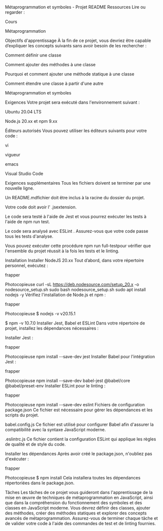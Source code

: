 Métaprogrammation et symboles - Projet README
Ressources
Lire ou regarder :

Cours

Métaprogrammation

Objectifs d'apprentissage
À la fin de ce projet, vous devriez être capable d’expliquer les concepts suivants sans avoir besoin de les rechercher :

Comment définir une classe

Comment ajouter des méthodes à une classe

Pourquoi et comment ajouter une méthode statique à une classe

Comment étendre une classe à partir d'une autre

Métaprogrammation et symboles

Exigences
Votre projet sera exécuté dans l'environnement suivant :

Ubuntu 20.04 LTS

Node.js 20.xx et npm 9.xx

Éditeurs autorisés
Vous pouvez utiliser les éditeurs suivants pour votre code :

vi

vigueur

emacs

Visual Studio Code

Exigences supplémentaires
Tous les fichiers doivent se terminer par une nouvelle ligne.

Un README.mdfichier doit être inclus à la racine du dossier du projet.

Votre code doit avoir l' .jsextension.

Le code sera testé à l'aide de Jest et vous pourrez exécuter les tests à l'aide de npm run test.

Le code sera analysé avec ESLint . Assurez-vous que votre code passe tous les tests d'analyse.

Vous pouvez exécuter cette procédure npm run full-testpour vérifier que l'ensemble du projet réussit à la fois les tests et le linting.

Installation
Installer NodeJS 20.xx
Tout d’abord, dans votre répertoire personnel, exécutez :

frapper

Photocopieuse
curl -sL https://deb.nodesource.com/setup_20.x -o nodesource_setup.sh
sudo bash nodesource_setup.sh
sudo apt install nodejs -y
Vérifiez l'installation de Node.js et npm :

frapper

Photocopieuse
$ nodejs -v
v20.15.1

$ npm -v
10.7.0
Installer Jest, Babel et ESLint
Dans votre répertoire de projet, installez les dépendances nécessaires :

Installer Jest :

frapper

Photocopieuse
npm install --save-dev jest
Installer Babel pour l'intégration Jest :

frapper

Photocopieuse
npm install --save-dev babel-jest @babel/core @babel/preset-env
Installer ESLint pour le linting :

frapper

Photocopieuse
npm install --save-dev eslint
Fichiers de configuration
package.json
Ce fichier est nécessaire pour gérer les dépendances et les scripts du projet.

babel.config.js
Ce fichier est utilisé pour configurer Babel afin d'assurer la compatibilité avec la syntaxe JavaScript moderne.

.eslintrc.js
Ce fichier contient la configuration ESLint qui applique les règles de qualité et de style du code.

Installer les dépendances
Après avoir créé le package.json, n'oubliez pas d'exécuter :

frapper

Photocopieuse
$ npm install
Cela installera toutes les dépendances répertoriées dans le package.json.

Tâches
Les tâches de ce projet vous guideront dans l'apprentissage de la mise en œuvre de techniques de métaprogrammation en JavaScript, ainsi que dans la compréhension du fonctionnement des symboles et des classes en JavaScript moderne. Vous devrez définir des classes, ajouter des méthodes, créer des méthodes statiques et explorer des concepts avancés de métaprogrammation. Assurez-vous de terminer chaque tâche et de valider votre code à l'aide des commandes de test et de linting fournies.

